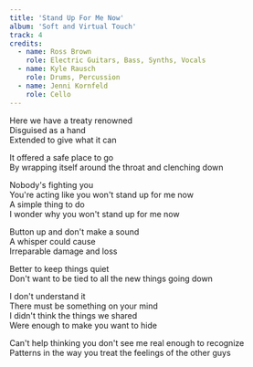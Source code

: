```yaml
---
title: 'Stand Up For Me Now'
album: 'Soft and Virtual Touch'
track: 4
credits:
  - name: Ross Brown
    role: Electric Guitars, Bass, Synths, Vocals
  - name: Kyle Rausch
    role: Drums, Percussion
  - name: Jenni Kornfeld
    role: Cello
---
```


Here we have a treaty renowned  
Disguised as a hand  
Extended to give what it can

It offered a safe place to go  
By wrapping itself around the throat and clenching down

Nobody's fighting you  
You're acting like you won't stand up for me now  
A simple thing to do  
I wonder why you won't stand up for me now

Button up and don't make a sound  
A whisper could cause  
Irreparable damage and loss

Better to keep things quiet  
Don't want to be tied to all the new things going down

I don't understand it  
There must be something on your mind  
I didn't think the things we shared  
Were enough to make you want to hide

Can't help thinking you don't see me real enough to recognize  
Patterns in the way you treat the feelings of the other guys
